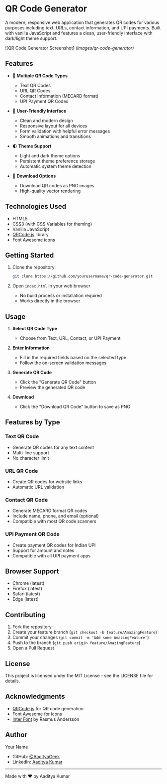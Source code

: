 # QR Code Generator

A modern, responsive web application that generates QR codes for various purposes including text, URLs, contact information, and UPI payments. Built with vanilla JavaScript and features a clean, user-friendly interface with dark/light theme support.

![QR Code Generator Screenshot]
*(images/qr-code-generator)*

## Features

- 🎨 **Multiple QR Code Types**
  - Text QR Codes
  - URL QR Codes
  - Contact Information (MECARD format)
  - UPI Payment QR Codes

- 🎯 **User-Friendly Interface**
  - Clean and modern design
  - Responsive layout for all devices
  - Form validation with helpful error messages
  - Smooth animations and transitions

- 🌓 **Theme Support**
  - Light and dark theme options
  - Persistent theme preference storage
  - Automatic system theme detection

- 💾 **Download Options**
  - Download QR codes as PNG images
  - High-quality vector rendering

## Technologies Used

- HTML5
- CSS3 (with CSS Variables for theming)
- Vanilla JavaScript
- [QRCode.js](https://github.com/davidshimjs/qrcodejs) library
- Font Awesome icons

## Getting Started

1. Clone the repository:
   ```bash
   git clone https://github.com/yourusername/qr-code-generator.git
   ```

2. Open `index.html` in your web browser

   - No build process or installation required
   - Works directly in the browser

## Usage

1. **Select QR Code Type**
   - Choose from Text, URL, Contact, or UPI Payment

2. **Enter Information**
   - Fill in the required fields based on the selected type
   - Follow the on-screen validation messages

3. **Generate QR Code**
   - Click the "Generate QR Code" button
   - Preview the generated QR code

4. **Download**
   - Click the "Download QR Code" button to save as PNG

## Features by Type

### Text QR Code
- Generate QR codes for any text content
- Multi-line support
- No character limit

### URL QR Code
- Create QR codes for website links
- Automatic URL validation

### Contact QR Code
- Generate MECARD format QR codes
- Include name, phone, and email (optional)
- Compatible with most QR code scanners

### UPI Payment QR Code
- Create payment QR codes for Indian UPI
- Support for amount and notes
- Compatible with all UPI payment apps

## Browser Support

- Chrome (latest)
- Firefox (latest)
- Safari (latest)
- Edge (latest)

## Contributing

1. Fork the repository
2. Create your feature branch (`git checkout -b feature/AmazingFeature`)
3. Commit your changes (`git commit -m 'Add some AmazingFeature'`)
4. Push to the branch (`git push origin feature/AmazingFeature`)
5. Open a Pull Request

## License

This project is licensed under the MIT License - see the LICENSE file for details.

## Acknowledgments

- [QRCode.js](https://github.com/davidshimjs/qrcodejs) for QR code generation
- [Font Awesome](https://fontawesome.com) for icons
- [Inter Font](https://fonts.google.com/specimen/Inter) by Rasmus Andersson

## Author

Your Name
- GitHub: [@AadityaGeek](https://github.com/AadityaGeek)
- LinkedIn: [Aaditya Kumar](https://linkedin.com/in/aadityakr)

---

Made with ❤️ by Aaditya Kumar
